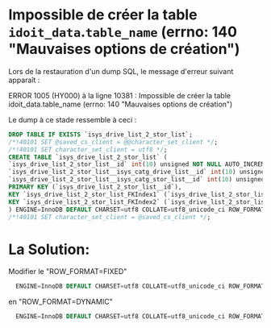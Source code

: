 # Impossible de créer la table `idoit_data`.`table_name` (errno: 140 "Mauvaises options de création") 

Lors de la restauration d'un dump SQL, le message d'erreur suivant apparaît :

ERROR 1005 (HY000) à la ligne 10381 : Impossible de créer la table idoit_data.table_name (errno: 140 "Mauvaises options de création")

Le dump à ce stade ressemble à ceci :

```sql
DROP TABLE IF EXISTS `isys_drive_list_2_stor_list`;
/*!40101 SET @saved_cs_client = @@character_set_client */;
/*!40101 SET character_set_client = utf8 */;
CREATE TABLE `isys_drive_list_2_stor_list` (
`isys_drive_list_2_stor_list__id` int(10) unsigned NOT NULL AUTO_INCREMENT,
`isys_drive_list_2_stor_list__isys_catg_drive_list__id` int(10) unsigned NOT NULL DEFAULT 0,
`isys_drive_list_2_stor_list__isys_catg_stor_list__id` int(10) unsigned NOT NULL DEFAULT 0,
PRIMARY KEY (`isys_drive_list_2_stor_list__id`),
KEY `isys_drive_list_2_stor_list_FKIndex1` (`isys_drive_list_2_stor_list__isys_catg_drive_list__id`),
KEY `isys_drive_list_2_stor_list_FKIndex2` (`isys_drive_list_2_stor_list__isys_catg_stor_list__id`)
) ENGINE=InnoDB DEFAULT CHARSET=utf8 COLLATE=utf8_unicode_ci ROW_FORMAT=FIXED;
/*!40101 SET character_set_client = @saved_cs_client */;
```

La Solution:
=============

Modifier le "ROW\_FORMAT=FIXED"

```sql
  ENGINE=InnoDB DEFAULT CHARSET=utf8 COLLATE=utf8_unicode_ci ROW_FORMAT=FIXED;
```

en "ROW\_FORMAT=DYNAMIC"

```sql
  ENGINE=InnoDB DEFAULT CHARSET=utf8 COLLATE=utf8_unicode_ci ROW_FORMAT=DYNAMIC;
```
